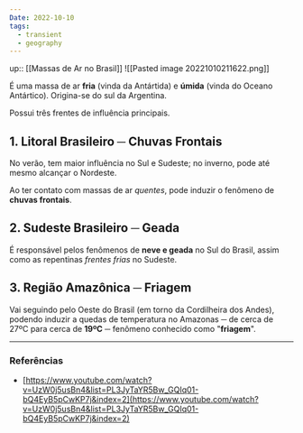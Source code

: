 ```yaml
---
Date: 2022-10-10
tags:
  - transient
  - geography
---
```

up:: [[Massas de Ar no Brasil]]
![[Pasted image 20221010211622.png]]

É uma massa de ar **fria** (vinda da Antártida) e **úmida** (vinda do Oceano Antártico). Origina-se do sul da Argentina.

Possui três frentes de influência principais.

## 1. Litoral Brasileiro ─ Chuvas Frontais
No verão, tem maior influência no Sul e Sudeste; no inverno, pode até mesmo alcançar o Nordeste.

Ao ter contato com massas de ar *quentes*, pode induzir o fenômeno de **chuvas frontais**.

## 2. Sudeste Brasileiro ─ Geada
É responsável pelos fenômenos de **neve e geada** no Sul do Brasil, assim como as repentinas *frentes frias* no Sudeste. 

## 3. Região Amazônica ─ Friagem
Vai seguindo pelo Oeste do Brasil (em torno da Cordilheira dos Andes), podendo induzir a quedas de temperatura no Amazonas ─ de cerca de 27ºC para cerca de **19ºC** ─ fenômeno conhecido como "**friagem**".

---
### Referências
- [https://www.youtube.com/watch?v=UzW0j5usBn4&list=PL3JyTaYR5Bw_GQIq01-bQ4EyB5pCwKP7j&index=2](https://www.youtube.com/watch?v=UzW0j5usBn4&list=PL3JyTaYR5Bw_GQIq01-bQ4EyB5pCwKP7j&index=2)